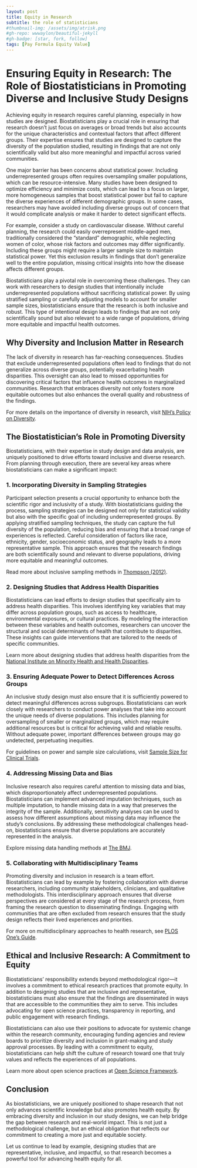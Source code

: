 ```yaml
---
layout: post
title: Equity in Research
subtitle: the role of statisticians
#thumbnail-img: /assets/img/atrisk.png
#gh-repo: wwwaylon/beautiful-jekyll
#gh-badge: [star, fork, follow]
tags: [Pay Formula Equity Value]
---
```


# Ensuring Equity in Research: The Role of Biostatisticians in Promoting Diverse and Inclusive Study Designs

Achieving equity in research requires careful planning, especially in how studies are designed. Biostatisticians play a crucial role in ensuring that research doesn’t just focus on averages or broad trends but also accounts for the unique characteristics and contextual factors that affect different groups. Their expertise ensures that studies are designed to capture the diversity of the population studied, resulting in findings that are not only scientifically valid but also more meaningful and impactful across varied communities.

One major barrier has been concerns about statistical power. Including underrepresented groups often requires oversampling smaller populations, which can be resource-intensive. Many studies have been designed to optimize efficiency and minimize costs, which can lead to a focus on larger, more homogeneous samples that boost statistical power but fail to capture the diverse experiences of different demographic groups. In some cases, researchers may have avoided including diverse groups out of concern that it would complicate analysis or make it harder to detect significant effects.

For example, consider a study on cardiovascular disease. Without careful planning, the research could easily overrepresent middle-aged men, traditionally considered the “standard” demographic, while neglecting women of color, whose risk factors and outcomes may differ significantly. Including these groups might require a larger sample size to maintain statistical power. Yet this exclusion results in findings that don’t generalize well to the entire population, missing critical insights into how the disease affects different groups.

Biostatisticians play a pivotal role in overcoming these challenges. They can work with researchers to design studies that intentionally include underrepresented populations without sacrificing statistical power. By using stratified sampling or carefully adjusting models to account for smaller sample sizes, biostatisticians ensure that the research is both inclusive and robust. This type of intentional design leads to findings that are not only scientifically sound but also relevant to a wide range of populations, driving more equitable and impactful health outcomes.

## Why Diversity and Inclusion Matter in Research

The lack of diversity in research has far-reaching consequences. Studies that exclude underrepresented populations often lead to findings that do not generalize across diverse groups, potentially exacerbating health disparities. This oversight can also lead to missed opportunities for discovering critical factors that influence health outcomes in marginalized communities. Research that embraces diversity not only fosters more equitable outcomes but also enhances the overall quality and robustness of the findings.

For more details on the importance of diversity in research, visit [NIH’s Policy on Diversity](https://grants.nih.gov/grants/guide/notice-files/NOT-OD-20-031.html).

## The Biostatistician’s Role in Promoting Diversity

Biostatisticians, with their expertise in study design and data analysis, are uniquely positioned to drive efforts toward inclusive and diverse research. From planning through execution, there are several key areas where biostatisticians can make a significant impact:

### 1. Incorporating Diversity in Sampling Strategies

Participant selection presents a crucial opportunity to enhance both the scientific rigor and inclusivity of a study. With biostatisticians guiding the process, sampling strategies can be designed not only for statistical validity but also with the specific goal of including underrepresented groups. By applying stratified sampling techniques, the study can capture the full diversity of the population, reducing bias and ensuring that a broad range of experiences is reflected. Careful consideration of factors like race, ethnicity, gender, socioeconomic status, and geography leads to a more representative sample. This approach ensures that the research findings are both scientifically sound and relevant to diverse populations, driving more equitable and meaningful outcomes.

Read more about inclusive sampling methods in [Thompson (2012)](https://books.google.com/books?hl=en&lr=&id=9MYjqz4ppXkC&oi=fnd&pg=PR15&dq=info:VtLKQEu37XoJ:scholar.google.com/&ots=p4CxBwPvqJ&sig=dcTnmvL6BjMrpBFlBf_TCSTis7I#v=onepage&q&f=false).

### 2. Designing Studies that Address Health Disparities

Biostatisticians can lead efforts to design studies that specifically aim to address health disparities. This involves identifying key variables that may differ across population groups, such as access to healthcare, environmental exposures, or cultural practices. By modeling the interaction between these variables and health outcomes, researchers can uncover the structural and social determinants of health that contribute to disparities. These insights can guide interventions that are tailored to the needs of specific communities.

Learn more about designing studies that address health disparities from the [National Institute on Minority Health and Health Disparities](https://www.nimhd.nih.gov/about/strategic-plan/nih-strategic-plan-directors-foreword.html).

### 3. Ensuring Adequate Power to Detect Differences Across Groups

An inclusive study design must also ensure that it is sufficiently powered to detect meaningful differences across subgroups. Biostatisticians can work closely with researchers to conduct power analyses that take into account the unique needs of diverse populations. This includes planning for oversampling of smaller or marginalized groups, which may require additional resources but is critical for achieving valid and reliable results. Without adequate power, important differences between groups may go undetected, perpetuating inequities.

For guidelines on power and sample size calculations, visit [Sample Size for Clinical Trials](https://www.ncbi.nlm.nih.gov/pmc/articles/PMC2817414/).

### 4. Addressing Missing Data and Bias

Inclusive research also requires careful attention to missing data and bias, which disproportionately affect underrepresented populations. Biostatisticians can implement advanced imputation techniques, such as multiple imputation, to handle missing data in a way that preserves the integrity of the sample. Additionally, sensitivity analyses can be used to assess how different assumptions about missing data may influence the study’s conclusions. By addressing these methodological challenges head-on, biostatisticians ensure that diverse populations are accurately represented in the analysis.

Explore missing data handling methods at [The BMJ](https://www.bmj.com/content/338/bmj.b2393).

### 5. Collaborating with Multidisciplinary Teams

Promoting diversity and inclusion in research is a team effort. Biostatisticians can lead by example by fostering collaboration with diverse researchers, including community stakeholders, clinicians, and qualitative methodologists. This interdisciplinary approach ensures that diverse perspectives are considered at every stage of the research process, from framing the research question to disseminating findings. Engaging with communities that are often excluded from research ensures that the study design reflects their lived experiences and priorities.

For more on multidisciplinary approaches to health research, see [PLOS One’s Guide](https://journals.plos.org/plosone/article?id=10.1371/journal.pone.0227665).

## Ethical and Inclusive Research: A Commitment to Equity

Biostatisticians’ responsibility extends beyond methodological rigor—it involves a commitment to ethical research practices that promote equity. In addition to designing studies that are inclusive and representative, biostatisticians must also ensure that the findings are disseminated in ways that are accessible to the communities they aim to serve. This includes advocating for open science practices, transparency in reporting, and public engagement with research findings.

Biostatisticians can also use their positions to advocate for systemic change within the research community, encouraging funding agencies and review boards to prioritize diversity and inclusion in grant-making and study approval processes. By leading with a commitment to equity, biostatisticians can help shift the culture of research toward one that truly values and reflects the experiences of all populations.

Learn more about open science practices at [Open Science Framework](https://www.cos.io/initiatives/registered-reports).

## Conclusion

As biostatisticians, we are uniquely positioned to shape research that not only advances scientific knowledge but also promotes health equity. By embracing diversity and inclusion in our study designs, we can help bridge the gap between research and real-world impact. This is not just a methodological challenge, but an ethical obligation that reflects our commitment to creating a more just and equitable society.

Let us continue to lead by example, designing studies that are representative, inclusive, and impactful, so that research becomes a powerful tool for advancing health equity for all.